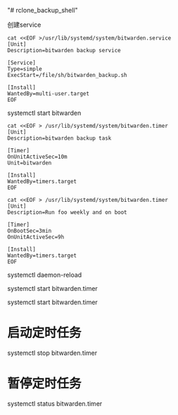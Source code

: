 "# rclone_backup_shell" 

创建service

    cat <<EOF >/usr/lib/systemd/system/bitwarden.service 
    [Unit]
    Description=bitwarden backup service
     
    [Service]
    Type=simple
    ExecStart=/file/sh/bitwarden_backup.sh
     
    [Install]
    WantedBy=multi-user.target
    EOF
    
systemctl start bitwarden

    cat <<EOF > /usr/lib/systemd/system/bitwarden.timer
    [Unit]
    Description=bitwarden backup task
     
    [Timer]
    OnUnitActiveSec=10m
    Unit=bitwarden
     
    [Install]
    WantedBy=timers.target
    EOF
    
    cat <<EOF > /usr/lib/systemd/system/bitwarden.timer
    [Unit]
    Description=Run foo weekly and on boot
     
    [Timer]
    OnBootSec=3min
    OnUnitActiveSec=9h
     
    [Install]
    WantedBy=timers.target
    EOF


systemctl daemon-reload

systemctl  start  bitwarden.timer


systemctl  start  bitwarden.timer
# 启动定时任务
systemctl  stop  bitwarden.timer
# 暂停定时任务
systemctl  status  bitwarden.timer

